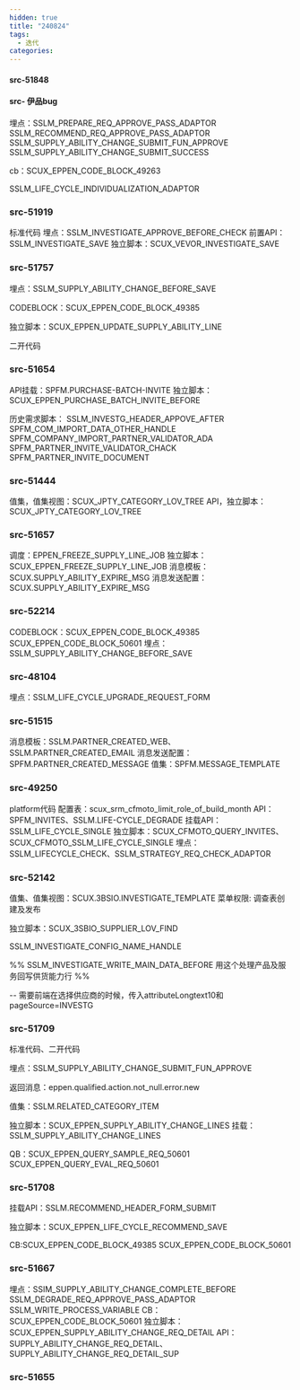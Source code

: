 ```yaml
---
hidden: true
title: "240824"
tags:
  - 迭代
categories:
---
```


####  src-51848
#### src-  伊品bug
埋点：SSLM_PREPARE_REQ_APPROVE_PASS_ADAPTOR
SSLM_RECOMMEND_REQ_APPROVE_PASS_ADAPTOR
SSLM_SUPPLY_ABILITY_CHANGE_SUBMIT_FUN_APPROVE
SSLM_SUPPLY_ABILITY_CHANGE_SUBMIT_SUCCESS

cb：SCUX_EPPEN_CODE_BLOCK_49263


SSLM_LIFE_CYCLE_INDIVIDUALIZATION_ADAPTOR


### src-51919
标准代码
埋点：SSLM_INVESTIGATE_APPROVE_BEFORE_CHECK
前置API：SSLM_INVESTIGATE_SAVE
独立脚本：SCUX_VEVOR_INVESTIGATE_SAVE

### src-51757

埋点：SSLM_SUPPLY_ABILITY_CHANGE_BEFORE_SAVE

CODEBLOCK：SCUX_EPPEN_CODE_BLOCK_49385

独立脚本：SCUX_EPPEN_UPDATE_SUPPLY_ABILITY_LINE

二开代码


### src-51654

API挂载：SPFM.PURCHASE-BATCH-INVITE
独立脚本：SCUX_EPPEN_PURCHASE_BATCH_INVITE_BEFORE

历史需求脚本：
SSLM_INVESTG_HEADER_APPOVE_AFTER
SPFM_COM_IMPORT_DATA_OTHER_HANDLE
SPFM_COMPANY_IMPORT_PARTNER_VALIDATOR_ADA
SPFM_PARTNER_INVITE_VALIDATOR_CHACK
SPFM_PARTNER_INVITE_DOCUMENT


### src-51444
值集，值集视图：SCUX_JPTY_CATEGORY_LOV_TREE
API，独立脚本：SCUX_JPTY_CATEGORY_LOV_TREE



### src-51657

调度：EPPEN_FREEZE_SUPPLY_LINE_JOB
独立脚本：SCUX_EPPEN_FREEZE_SUPPLY_LINE_JOB
消息模板：  SCUX.SUPPLY_ABILITY_EXPIRE_MSG
消息发送配置：  SCUX.SUPPLY_ABILITY_EXPIRE_MSG

### src-52214

CODEBLOCK：SCUX_EPPEN_CODE_BLOCK_49385
SCUX_EPPEN_CODE_BLOCK_50601
埋点：SSLM_SUPPLY_ABILITY_CHANGE_BEFORE_SAVE

### src-48104

埋点：SSLM_LIFE_CYCLE_UPGRADE_REQUEST_FORM

### src-51515

消息模板：SSLM.PARTNER_CREATED_WEB、SSLM.PARTNER_CREATED_EMAIL
消息发送配置：SPFM.PARTNER_CREATED_MESSAGE
值集：SPFM.MESSAGE_TEMPLATE

### src-49250

platform代码
配置表：scux_srm_cfmoto_limit_role_of_build_month
API：SPFM_INVITES、SSLM.LIFE-CYCLE_DEGRADE
挂载API：SSLM_LIFE_CYCLE_SINGLE
独立脚本：SCUX_CFMOTO_QUERY_INVITES、SCUX_CFMOTO_SSLM_LIFE_CYCLE_SINGLE
埋点：SSLM_LIFECYCLE_CHECK、SSLM_STRATEGY_REQ_CHECK_ADAPTOR



### src-52142

值集、值集视图：SCUX.3BSIO.INVESTIGATE_TEMPLATE
菜单权限: 调查表创建及发布

独立脚本：SCUX_3SBIO_SUPPLIER_LOV_FIND

SSLM_INVESTIGATE_CONFIG_NAME_HANDLE



%% SSLM_INVESTIGATE_WRITE_MAIN_DATA_BEFORE
用这个处理产品及服务回写供货能力行 %%

-- 需要前端在选择供应商的时候，传入attributeLongtext10和pageSource=INVESTG




### src-51709

标准代码、二开代码

埋点：SSLM_SUPPLY_ABILITY_CHANGE_SUBMIT_FUN_APPROVE

返回消息：eppen.qualified.action.not_null.error.new

值集：SSLM.RELATED_CATEGORY_ITEM

独立脚本：SCUX_EPPEN_SUPPLY_ABILITY_CHANGE_LINES
挂载：SSLM_SUPPLY_ABILITY_CHANGE_LINES

QB：SCUX_EPPEN_QUERY_SAMPLE_REQ_50601
SCUX_EPPEN_QUERY_EVAL_REQ_50601


### src-51708
挂载API：SSLM.RECOMMEND_HEADER_FORM_SUBMIT

独立脚本：SCUX_EPPEN_LIFE_CYCLE_RECOMMEND_SAVE


CB:SCUX_EPPEN_CODE_BLOCK_49385
SCUX_EPPEN_CODE_BLOCK_50601



### src-51667
埋点：SSIM_SUPPLY_ABILITY_CHANGE_COMPLETE_BEFORE
SSLM_DEGRADE_REQ_APPROVE_PASS_ADAPTOR
SSLM_WRITE_PROCESS_VARIABLE
CB：SCUX_EPPEN_CODE_BLOCK_50601
独立脚本：SCUX_EPPEN_SUPPLY_ABILITY_CHANGE_REQ_DETAIL
API：SUPPLY_ABILITY_CHANGE_REQ_DETAIL、SUPPLY_ABILITY_CHANGE_REQ_DETAIL_SUP

### src-51655
